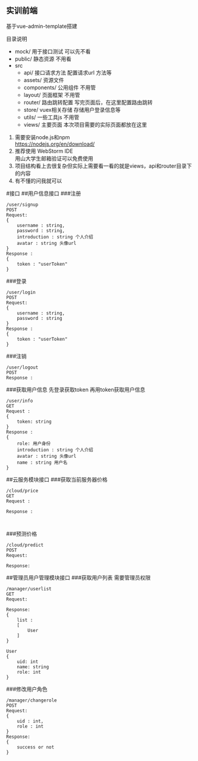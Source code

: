 ## 实训前端
基于vue-admin-template搭建

目录说明
  - mock/ 用于接口测试 可以先不看
  - public/ 静态资源 不用看
  - src
    - api/ 接口请求方法 配置请求url 方法等
    - assets/ 资源文件
    - components/ 公用组件 不用管
    - layout/ 页面框架 不用管
    - router/ 路由跳转配置 写完页面后，在这里配置路由跳转 
    - store/ vuex相关存储 存储用户登录信息等
    - utils/ 一些工具js 不用管
    - views/ 主要页面 本次项目需要的实际页面都放在这里

1. 需要安装node.js和npm  
https://nodejs.org/en/download/
2. 推荐使用 WebStorm IDE  
用山大学生邮箱验证可以免费使用
3. 项目结构看上去很复杂但实际上需要看一看的就是views，api和router目录下的内容
4. 有不懂的问我就可以

#接口
##用户信息接口
###注册
```
/user/signup
POST
Request: 
{
	username : string,
	password : string,
	introduction : string 个人介绍
	avatar : string 头像url
}
Response : 
{
	token : "userToken"	
}
```
###登录
```
/user/login
POST
Request: 
{
	username : string,
	password : string
}
Response : 
{
	token : "userToken"	
}
```
###注销
```
/user/logout
POST
Response : 

```
###获取用户信息
先登录获取token 再用token获取用户信息
```
/user/info
GET
Request : 
{
	token: string
}
Response : 
{
	role: 用户身份
	introduction : string 个人介绍
	avatar : string 头像url
	name : string 用户名
}

```
##云服务模块接口
###获取当前服务器价格
```
/cloud/price
GET
Request : 

Response : 

	
```
###预测价格
```
/cloud/predict
POST
Request:

Response:

```
##管理员用户管理模块接口
###获取用户列表
需要管理员权限
```
/manager/userlist
GET
Request:

Response:
{
	list : 
	[
		User
	]
}

User
{
	uid: int
	name: string
	role: int
}
```

###修改用户角色
```
/manager/changerole
POST
Request:
{
	uid : int,
	role : int
}
Response:
{
	success or not
}
```

